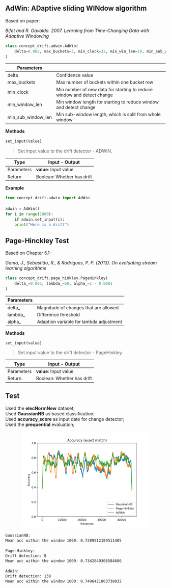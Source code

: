 ## AdWin:  ADaptive sliding WINdow algorithm

Based on paper: 

*Bifet and R. Gavalda. 2007. Learning from Time-Changing Data with Adaptive Windowing*

```python
class concept_drift.adwin.AdWin(
	delta=0.002, max_buckets=5, min_clock=32, min_win_len=10, min_sub_win_len=5
)
```

| Parameters | |
| ------------- | ------------- |
| delta |Confidence value |
| max_buckets | Max number of buckets within one bucket row |
| min_clock | Min number of new data for starting to reduce window and detect change |
| min\_window\_len | Min window length for starting to reduce window and detect change |
| min\_sub\_window\_len | Min sub-window length, which is split from whole window |

**Methods**

```python
set_input(value)
```
> Set input value to the drift detector - ADWIN.

|Type| Input - Output |
|---|----|
| Parameters | **value**: Input value |
| Return | Boolean: Whether has drift  |

**Example**

```python
from concept_drift.adwin import AdWin

adwin = AdWin()
for i in range(1000):
    if adwin.set_input(i):
	print("Here is a drift")
```

## Page-Hinckley Test
Based on Chapter 5.1: 

*Gama, J., Sebastião, R., & Rodrigues, P. P. (2013). On evaluating stream learning algorithms*

```python
class concept_drift.page_hinkley.PageHinkley(
	delta_=0.005, lambda_=50, alpha_=1 - 0.0001
)
```
| Parameters | |
| ------------- | ------------- |
| delta\_ | Magnitude of changes that are allowed |
| lambda\_ | Difference threshold |
| alpha\_ | Adaption variable for lambda adjustment |

**Methods**

```python
set_input(value)
```
> Set input value to the drift detector - PageHinkley.

|Type| Input - Output |
|---|----|
| Parameters | **value**: Input value |
| Return | Boolean: Whether has drift  |

## Test
 Used the **elecNormNew** dataset;<br>
 Used **GaussianNB** as based classification;<br>
 Used **accuracy_score** as input date for change detector;<br>
 Used the **prequential** evaluation;

<p align="center">
  <img src="image/comparison.png" width="400"/>
</p>

```
GaussianNB:
Mean acc within the window 1000: 0.7289912189511405

Page-Hinkley:
Drift detection: 8
Mean acc within the window 1000: 0.7342849306584686

AdWin:
Drift detection: 139
Mean acc within the window 1000: 0.7496421003738032
```
